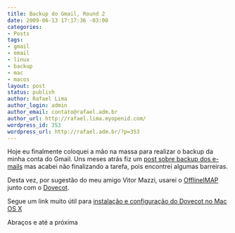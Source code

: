 ```yaml
---
title: Backup do Gmail, Round 2
date: 2009-06-13 17:17:36 -03:00
categories:
- Posts
tags:
- gmail
- email
- linux
- backup
- mac
- macos
layout: post
status: publish
author: Rafael Lima
author_login: admin
author_email: contato@rafael.adm.br
author_url: http://rafael.lima.myopenid.com/
wordpress_id: 353
wordpress_url: http://rafael.adm.br/?p=353
---
```


Hoje eu finalmente coloquei a m&atilde;o na massa para realizar o backup da minha conta do Gmail. Uns meses atr&aacute;s fiz um <a href="http://rafael.adm.br/p/backup-dos-e-mails-chegou-a-hora-de-se-preocupar/">post sobre backup dos e-mails</a> mas acabei n&atilde;o finalizando a tarefa, pois encontrei algumas barreiras.

Desta vez, por sugest&atilde;o do meu amigo Vitor Mazzi, usarei o <a href="http://software.complete.org/software/wiki/offlineimap/">OfflineIMAP</a> junto com o <a href="http://www.dovecot.org/">Dovecot</a>.

Segue um link muito &uacute;til para <a href="http://trac.macports.org/wiki/howto/SetupDovecot">instala&ccedil;&atilde;o e configura&ccedil;&atilde;o do Dovecot no Mac OS X</a>

Abra&ccedil;os e at&eacute; a pr&oacute;xima
